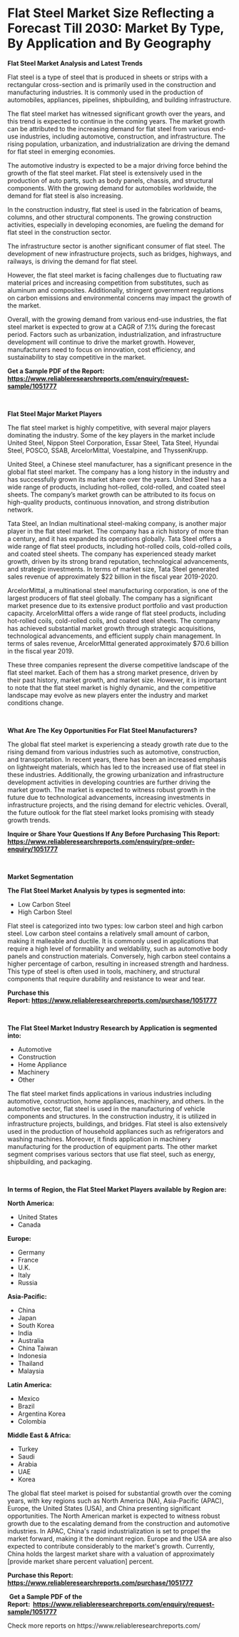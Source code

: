 <p><h1>Flat Steel Market Size Reflecting a Forecast Till 2030: Market By Type, By Application and By Geography</h1></p><p><strong>Flat Steel Market Analysis and Latest Trends</strong></p>
<p><p>Flat steel is a type of steel that is produced in sheets or strips with a rectangular cross-section and is primarily used in the construction and manufacturing industries. It is commonly used in the production of automobiles, appliances, pipelines, shipbuilding, and building infrastructure.</p><p>The flat steel market has witnessed significant growth over the years, and this trend is expected to continue in the coming years. The market growth can be attributed to the increasing demand for flat steel from various end-use industries, including automotive, construction, and infrastructure. The rising population, urbanization, and industrialization are driving the demand for flat steel in emerging economies.</p><p>The automotive industry is expected to be a major driving force behind the growth of the flat steel market. Flat steel is extensively used in the production of auto parts, such as body panels, chassis, and structural components. With the growing demand for automobiles worldwide, the demand for flat steel is also increasing.</p><p>In the construction industry, flat steel is used in the fabrication of beams, columns, and other structural components. The growing construction activities, especially in developing economies, are fueling the demand for flat steel in the construction sector.</p><p>The infrastructure sector is another significant consumer of flat steel. The development of new infrastructure projects, such as bridges, highways, and railways, is driving the demand for flat steel.</p><p>However, the flat steel market is facing challenges due to fluctuating raw material prices and increasing competition from substitutes, such as aluminum and composites. Additionally, stringent government regulations on carbon emissions and environmental concerns may impact the growth of the market.</p><p>Overall, with the growing demand from various end-use industries, the flat steel market is expected to grow at a CAGR of 7.1% during the forecast period. Factors such as urbanization, industrialization, and infrastructure development will continue to drive the market growth. However, manufacturers need to focus on innovation, cost efficiency, and sustainability to stay competitive in the market.</p></p>
<p><strong>Get a Sample PDF of the Report:&nbsp; <a href="https://www.reliableresearchreports.com/enquiry/request-sample/1051777">https://www.reliableresearchreports.com/enquiry/request-sample/1051777</a></strong></p>
<p>&nbsp;</p>
<p><strong>Flat Steel Major Market Players</strong></p>
<p><p>The flat steel market is highly competitive, with several major players dominating the industry. Some of the key players in the market include United Steel, Nippon Steel Corporation, Essar Steel, Tata Steel, Hyundai Steel, POSCO, SSAB, ArcelorMittal, Voestalpine, and ThyssenKrupp.</p><p>United Steel, a Chinese steel manufacturer, has a significant presence in the global flat steel market. The company has a long history in the industry and has successfully grown its market share over the years. United Steel has a wide range of products, including hot-rolled, cold-rolled, and coated steel sheets. The company’s market growth can be attributed to its focus on high-quality products, continuous innovation, and strong distribution network. </p><p>Tata Steel, an Indian multinational steel-making company, is another major player in the flat steel market. The company has a rich history of more than a century, and it has expanded its operations globally. Tata Steel offers a wide range of flat steel products, including hot-rolled coils, cold-rolled coils, and coated steel sheets. The company has experienced steady market growth, driven by its strong brand reputation, technological advancements, and strategic investments. In terms of market size, Tata Steel generated sales revenue of approximately $22 billion in the fiscal year 2019-2020.</p><p>ArcelorMittal, a multinational steel manufacturing corporation, is one of the largest producers of flat steel globally. The company has a significant market presence due to its extensive product portfolio and vast production capacity. ArcelorMittal offers a wide range of flat steel products, including hot-rolled coils, cold-rolled coils, and coated steel sheets. The company has achieved substantial market growth through strategic acquisitions, technological advancements, and efficient supply chain management. In terms of sales revenue, ArcelorMittal generated approximately $70.6 billion in the fiscal year 2019.</p><p>These three companies represent the diverse competitive landscape of the flat steel market. Each of them has a strong market presence, driven by their past history, market growth, and market size. However, it is important to note that the flat steel market is highly dynamic, and the competitive landscape may evolve as new players enter the industry and market conditions change.</p></p>
<p>&nbsp;</p>
<p><strong>What Are The Key Opportunities For Flat Steel Manufacturers?</strong></p>
<p><p>The global flat steel market is experiencing a steady growth rate due to the rising demand from various industries such as automotive, construction, and transportation. In recent years, there has been an increased emphasis on lightweight materials, which has led to the increased use of flat steel in these industries. Additionally, the growing urbanization and infrastructure development activities in developing countries are further driving the market growth. The market is expected to witness robust growth in the future due to technological advancements, increasing investments in infrastructure projects, and the rising demand for electric vehicles. Overall, the future outlook for the flat steel market looks promising with steady growth trends.</p></p>
<p><strong>Inquire or Share Your Questions If Any Before Purchasing This Report: <a href="https://www.reliableresearchreports.com/enquiry/pre-order-enquiry/1051777">https://www.reliableresearchreports.com/enquiry/pre-order-enquiry/1051777</a></strong></p>
<p>&nbsp;</p>
<p><strong>Market Segmentation</strong></p>
<p><strong>The Flat Steel Market Analysis by types is segmented into:</strong></p>
<p><ul><li>Low Carbon Steel</li><li>High Carbon Steel</li></ul></p>
<p><p>Flat steel is categorized into two types: low carbon steel and high carbon steel. Low carbon steel contains a relatively small amount of carbon, making it malleable and ductile. It is commonly used in applications that require a high level of formability and weldability, such as automotive body panels and construction materials. Conversely, high carbon steel contains a higher percentage of carbon, resulting in increased strength and hardness. This type of steel is often used in tools, machinery, and structural components that require durability and resistance to wear and tear.</p></p>
<p><strong>Purchase this Report:&nbsp;<a href="https://www.reliableresearchreports.com/purchase/1051777">https://www.reliableresearchreports.com/purchase/1051777</a></strong></p>
<p>&nbsp;</p>
<p><strong>The Flat Steel Market Industry Research by Application is segmented into:</strong></p>
<p><ul><li>Automotive</li><li>Construction</li><li>Home Appliance</li><li>Machinery</li><li>Other</li></ul></p>
<p><p>The flat steel market finds applications in various industries including automotive, construction, home appliances, machinery, and others. In the automotive sector, flat steel is used in the manufacturing of vehicle components and structures. In the construction industry, it is utilized in infrastructure projects, buildings, and bridges. Flat steel is also extensively used in the production of household appliances such as refrigerators and washing machines. Moreover, it finds application in machinery manufacturing for the production of equipment parts. The other market segment comprises various sectors that use flat steel, such as energy, shipbuilding, and packaging.</p></p>
<p>&nbsp;</p>
<p><strong>In terms of Region, the Flat Steel Market Players available by Region are:</strong></p>
<p>
    <p> <strong> North America: </strong>
        <ul>
            <li>United States</li>
            <li>Canada</li>
        </ul>
        </p> 
    <p> <strong> Europe: </strong>
        <ul>
            <li>Germany</li>
            <li>France</li>
            <li>U.K.</li>
            <li>Italy</li>
            <li>Russia</li>
        </ul>
        </p> 
    <p> <strong> Asia-Pacific: </strong>
        <ul>
            <li>China</li>
            <li>Japan</li>
            <li>South Korea</li>
            <li>India</li>
            <li>Australia</li>
            <li>China Taiwan</li>
            <li>Indonesia</li>
            <li>Thailand</li>
            <li>Malaysia</li>
        </ul>
        </p> 
    <p> <strong> Latin America: </strong>
        <ul>
            <li>Mexico</li>
            <li>Brazil</li>
            <li>Argentina Korea</li>
            <li>Colombia</li>
        </ul>
        </p> 
    <p> <strong> Middle East & Africa: </strong>
        <ul>
            <li>Turkey</li>
            <li>Saudi</li>
            <li>Arabia</li>
            <li>UAE</li>
            <li>Korea</li>
        </ul>
    </p>
    </p>
<p><p>The global flat steel market is poised for substantial growth over the coming years, with key regions such as North America (NA), Asia-Pacific (APAC), Europe, the United States (USA), and China presenting significant opportunities. The North American market is expected to witness robust growth due to the escalating demand from the construction and automotive industries. In APAC, China's rapid industrialization is set to propel the market forward, making it the dominant region. Europe and the USA are also expected to contribute considerably to the market's growth. Currently, China holds the largest market share with a valuation of approximately [provide market share percent valuation] percent.</p></p>
<p><strong>Purchase this Report: <a href="https://www.reliableresearchreports.com/purchase/1051777">https://www.reliableresearchreports.com/purchase/1051777</a></strong></p>
<p>&nbsp;<strong>Get a Sample PDF of the Report:&nbsp;&nbsp;<a href="https://www.reliableresearchreports.com/enquiry/request-sample/1051777">https://www.reliableresearchreports.com/enquiry/request-sample/1051777</a></strong></p>
<p><strong></strong></p>
<p>Check more reports on https://www.reliableresearchreports.com/</p>